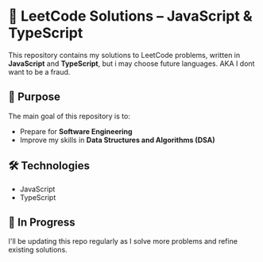 # 🧠 LeetCode Solutions – JavaScript & TypeScript

This repository contains my solutions to LeetCode problems, written in **JavaScript** and **TypeScript**, but i may choose future languages.
AKA I dont want to be a fraud.

## 🎯 Purpose

The main goal of this repository is to:

- Prepare for **Software Engineering**
- Improve my skills in **Data Structures and Algorithms (DSA)**


## 🛠️ Technologies

- JavaScript
- TypeScript

## 🚧 In Progress

I'll be updating this repo regularly as I solve more problems and refine existing solutions.
